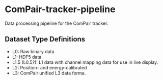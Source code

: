 # ComPair-tracker-pipeline
Data processing pipeline for the ComPair tracker. 

## Dataset Type Definitions

* L0: Raw binary data
* L1: HDF5 data
* L1.5 (L0.5?): L1 data with channel mapping data for use in live display.
* L2: Position- and energy-calibrated
* L3: ComPair unified L3 data forma. 